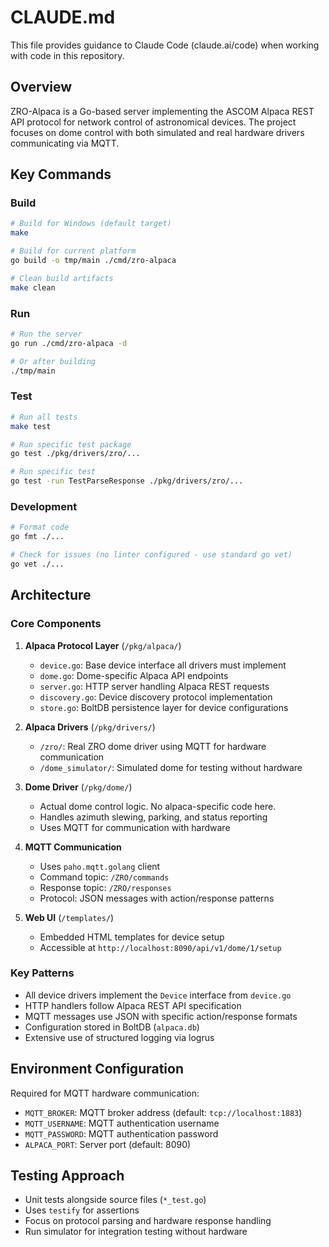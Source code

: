 # CLAUDE.md

This file provides guidance to Claude Code (claude.ai/code) when working with code in this repository.

## Overview

ZRO-Alpaca is a Go-based server implementing the ASCOM Alpaca REST API protocol for network control of astronomical devices. The project focuses on dome control with both simulated and real hardware drivers communicating via MQTT.

## Key Commands

### Build

```bash
# Build for Windows (default target)
make

# Build for current platform
go build -o tmp/main ./cmd/zro-alpaca

# Clean build artifacts
make clean
```

### Run

```bash
# Run the server
go run ./cmd/zro-alpaca -d

# Or after building
./tmp/main
```

### Test

```bash
# Run all tests
make test

# Run specific test package
go test ./pkg/drivers/zro/...

# Run specific test
go test -run TestParseResponse ./pkg/drivers/zro/...
```

### Development

```bash
# Format code
go fmt ./...

# Check for issues (no linter configured - use standard go vet)
go vet ./...
```

## Architecture

### Core Components

1. **Alpaca Protocol Layer** (`/pkg/alpaca/`)

   - `device.go`: Base device interface all drivers must implement
   - `dome.go`: Dome-specific Alpaca API endpoints
   - `server.go`: HTTP server handling Alpaca REST requests
   - `discovery.go`: Device discovery protocol implementation
   - `store.go`: BoltDB persistence layer for device configurations

2. **Alpaca Drivers** (`/pkg/drivers/`)

   - `/zro/`: Real ZRO dome driver using MQTT for hardware communication
   - `/dome_simulator/`: Simulated dome for testing without hardware

3. **Dome Driver** (`/pkg/dome/`)

   - Actual dome control logic. No alpaca-specific code here.
   - Handles azimuth slewing, parking, and status reporting
   - Uses MQTT for communication with hardware

4. **MQTT Communication**

   - Uses `paho.mqtt.golang` client
   - Command topic: `/ZRO/commands`
   - Response topic: `/ZRO/responses`
   - Protocol: JSON messages with action/response patterns

5. **Web UI** (`/templates/`)
   - Embedded HTML templates for device setup
   - Accessible at `http://localhost:8090/api/v1/dome/1/setup`

### Key Patterns

- All device drivers implement the `Device` interface from `device.go`
- HTTP handlers follow Alpaca REST API specification
- MQTT messages use JSON with specific action/response formats
- Configuration stored in BoltDB (`alpaca.db`)
- Extensive use of structured logging via logrus

## Environment Configuration

Required for MQTT hardware communication:

- `MQTT_BROKER`: MQTT broker address (default: `tcp://localhost:1883`)
- `MQTT_USERNAME`: MQTT authentication username
- `MQTT_PASSWORD`: MQTT authentication password
- `ALPACA_PORT`: Server port (default: 8090)

## Testing Approach

- Unit tests alongside source files (`*_test.go`)
- Uses `testify` for assertions
- Focus on protocol parsing and hardware response handling
- Run simulator for integration testing without hardware
